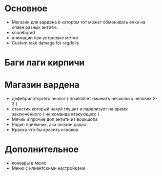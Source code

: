 # Основное
- Магазин для вардена в котором тот может обменивать очки на спавн разных энтити.
- scoreboard
- анимации при установке метки
- Custom take damage for ragdolls

# Баги лаги кирпичи

# Магазин вардена
- дефебрилятор/его аналог ( позволяет оживить несколько человек 2-3 )
- станстик который нахуй глушит и парализует на время заключённого ( не команда атакующего )
- Мячик и прочие доп энтити из воркшопа
- Радио приёмник, ака онлайн радио
- Краска что бы красить игроков

# Дополнительное
- конвары в меню
- Меню с клиентскими настройками

